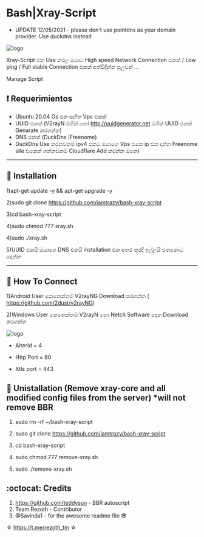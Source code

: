 # Bash|Xray-Script

* UPDATE 12/05/2021 - please don't use pointdns as your domain provider. Use duckdns instead


![logo](https://telegra.ph/file/4e19dd26926234ca32b68.jpg)



Xray-Script එක Use කරල ඔයාට High speed Network Connection එකක් / Low ping / Full stable Connection එකක් අත්විදින්න පුලුවන් ...


Manage Script

## :heavy_exclamation_mark: Requerimientos

* Ubuntu 20.04  Os එක සහිත Vps එකක්
* UUID එකක් (V2rayN මගින් හෝ http://uuidgenerator.net මගින් UUID එකක් Genarate කරගන්න)
* DNS එකක් (DuckDns |Freenome)
* DuckDns Use කරනවනම් ipv4 එකට ඔයාගෙ Vps එකෙ ip එක දාන්න Freenome site එකෙන් ගන්නවනම් Cloudflare Add කරන්න ඔනෙ)

------------------------------------------
## :book: Installation

1)apt-get update -y && apt-get upgrade -y

2)sudo git clone https://github.com/iamtrazy/bash-xray-script

3)cd bash-xray-script

4)sudo chmod 777 xray.sh

4)sudo ./xray.sh

5)UUID එකයි ඔයාගෙ DNS එකයි installation එක අතර තුරදි ඉල්ලයි එතකොට දෙන්න 

------------------------------------------

## :book: How To Connect

1)Android User කෙනෙක්නම් V2rayNG Download කරගන්න (
https://github.com/2dust/v2rayNG)

2)Windows User කෙනෙක්නම් V2rayN හො Netch Software දෙක Download කරගන්න

![logo](https://telegra.ph/file/372eb568ce7a7776aa8c4.jpg)

* AlterId   =   4

* Http Port =  80

* Xtls port = 443

## :book: Unistallation (Remove xray-core and all modified config files from the server) *will not remove BBR

1) sudo rm  -rf  ~/bash-xray-script

2) sudo git clone https://github.com/iamtrazy/bash-xray-script

3) cd bash-xray-script

4) sudo chmod 777 remove-xray.sh

5) sudo ./remove-xray.sh

## :octocat: Credits

1. https://github.com/teddysun - BBR autoscript
2. Team Rezoth - Contributor
3. @Savinda1 - for the awesome readme file 😎


☆ https://t.me/rezoth_tm ☆
